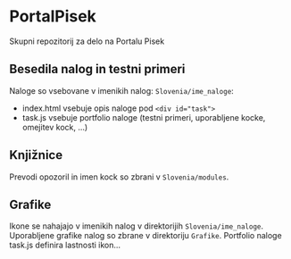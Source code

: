 # PortalPisek
Skupni repozitorij za delo na Portalu Pisek

## Besedila nalog in testni primeri

Naloge so vsebovane v imenikih nalog: `Slovenia/ime_naloge`:
* index.html vsebuje opis naloge pod `<div id="task">`
* task.js vsebuje portfolio naloge (testni primeri, uporabljene kocke, omejitev kock, ...)

## Knjižnice 

Prevodi opozoril in imen kock so zbrani v `Slovenia/modules`.

## Grafike

Ikone se nahajajo v imenikih nalog v direktorijih `Slovenia/ime_naloge`.
Uporabljene grafike nalog so zbrane v direktoriju `Grafike`.
Portfolio naloge task.js definira lastnosti ikon...

